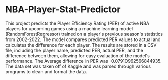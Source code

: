 # NBA-Player-Stat-Predictor
This project predicts the Player Efficiency Rating (PER) of active NBA players for upcoming games using a machine learning model (RandomForestRegressor) trained on a player's previous season's statistics from 2002-2022. The model compares predicted PER values to actual and calculates the difference for each player. The results are stored in a CSV file, including the player name, predicted PER, actual PER, and the difference between them, allowing for easy evaluation of the model's performance. The Average difference in PER was -0.07910962566844935. The data set was taken off of Kaggle and was parsed through various programs to clean and format the data.
